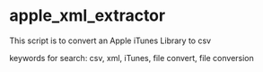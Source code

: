 # apple_xml_extractor
 This script is to convert an Apple iTunes Library to csv

 keywords for search:
 csv, xml, iTunes, file convert, file conversion
